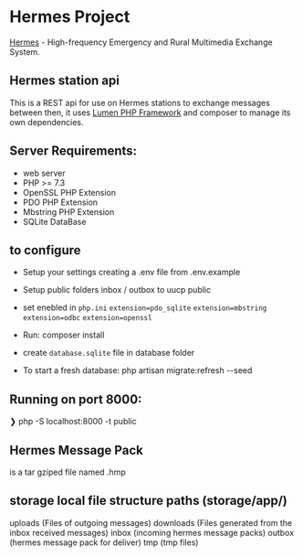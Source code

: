 # Hermes Project
[Hermes](https://www.rhizomatica.org/hermes/) - High-frequency Emergency and Rural Multimedia Exchange System.


## Hermes station api
This is a REST api for use on Hermes stations to exchange messages between then,
 it uses [Lumen PHP Framework](https://lumen.laravel.com/) and composer to manage its own dependencies.

## Server Requirements:
- web server
- PHP >= 7.3
- OpenSSL PHP Extension
- PDO PHP Extension
- Mbstring PHP Extension
- SQLite DataBase

## to configure
- Setup your settings creating a .env file from .env.example

- Setup public folders inbox / outbox to uucp public

- set enebled in `php.ini`
    `extension=pdo_sqlite`
    `extension=mbstring`
    `extension=odbc`
    `extension=openssl`

- Run:
     composer install

- create `database.sqlite` file in database folder

- To start a fresh database:
    php artisan migrate:refresh --seed

## Running on port 8000:
❯ php -S localhost:8000 -t public

## Hermes Message Pack
is a tar gziped file named .hmp

## storage local file structure paths (storage/app/)

uploads (Files of outgoing messages)
downloads (Files generated from the inbox received messages)
inbox (incoming hermes message packs)
outbox (hermes message pack for deliver)
tmp (tmp files)
